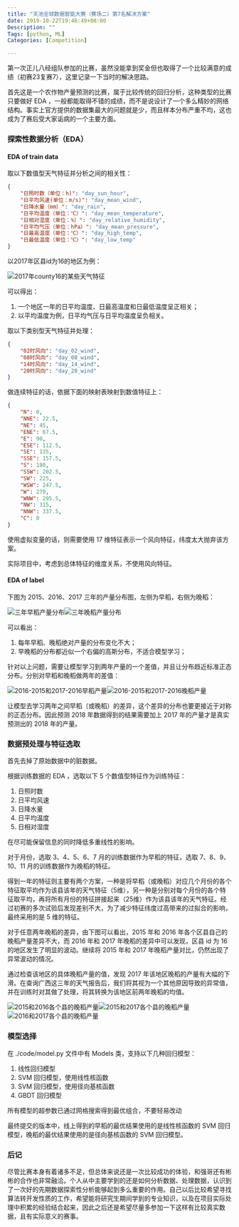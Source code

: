 ```yaml
---
title: "天池全球数据智能大赛（赛场二）第7名解决方案"
date: 2019-10-22T19:46:49+08:00
Description: ""
Tags: [python, ML]
Categories: [Competition]

---
```


第一次正儿八经组队参加的比赛，虽然没能拿到奖金但也取得了一个比较满意的成绩（初赛23复赛7），这里记录一下当时的解决思路。

首先这是一个农作物产量预测的比赛，属于比较传统的回归分析，这种类型的比赛只要做好 EDA ，一般都能取得不错的成绩，而不是说设计了一个多么精妙的网络结构。事实上官方提供的数据集最大的问题就是少，而且样本分布严重不均，这也成为了赛后受大家诟病的一个主要方面。

### 探索性数据分析（EDA）

#### EDA of train data

取以下数值型天气特征并分析之间的相关性：

```json
{
    "日照时数（单位：h)": "day_sun_hour",
    "日平均风速(单位：m/s)": "day_mean_wind",
    "日降水量（mm）": "day_rain",
    "日平均温度（单位：℃）": "day_mean_temperature",
    "日相对湿度（单位：%）": "day_relative_humidity",
    "日平均气压（单位：hPa）": "day_mean_pressure",
    "日最高温度（单位：℃）": "day_high_temp",
    "日最低温度（单位：℃）": "day_low_temp"
}
```
以2017年区县id为16的地区为例：

![2017年county16的某些天气特征](https://live.staticflickr.com/65535/48793272876_f8194965a1_z.jpg#center)

可以得出：

1. 一个地区一年的日平均温度、日最高温度和日最低温度呈正相关；
2. 以平均温度为例，日平均气压与日平均温度呈负相关。

取以下类别型天气特征并处理：

```json
{
    "02时风向": "day_02_wind",
    "08时风向": "day_08_wind",
    "14时风向": "day_14_wind",
    "20时风向": "day_20_wind"
}
```

做连续特征的话，依据下面的映射表映射到数值特征上：

```json
{
    "N": 0,
    "NNE": 22.5,
    "NE": 45,
    "ENE": 67.5,
    "E": 90,
    "ESE": 112.5,
    "SE": 135,
    "SSE": 157.5,
    "S": 180,
    "SSW": 202.5,
    "SW": 225,
    "WSW": 247.5,
    "W": 270,
    "WNW": 295.5,
    "NW": 315,
    "NNW": 337.5,
    "C": 0
}
```

使用虚拟变量的话，则需要使用 17 维特征表示一个风向特征，纬度太大抛弃该方案。

实际项目中，考虑到总体特征的维度关系，不使用风向特征。

#### EDA of label

下图为 2015、2016、2017 三年的产量分布图，左侧为早稻，右侧为晚稻：

![三年早稻产量分布](https://live.staticflickr.com/65535/48793328157_a193b6c824.jpg)![三年晚稻产量分布](https://live.staticflickr.com/65535/48792821458_9f5d49791e.jpg)

可以看出：

1. 每年早稻、晚稻绝对产量的分布变化不大；
2. 早晚稻的分布都近似一个右偏的高斯分布，不适合模型学习；

针对以上问题，需要让模型学习到两年产量的一个差值，并且让分布趋近标准正态分布。分别对早稻和晚稻做两年的差值：

![2016-2015和2017-2016早稻产量](https://live.staticflickr.com/65535/48793186206_9d436c4b6c.jpg)![2016-2015和2017-2016晚稻产量](https://live.staticflickr.com/65535/48793327762_a83e076304.jpg)

让模型去学习两年之间早稻（或晚稻）的差异，这个差异的分布也要更接近于对称的正态分布。因此预测 2018 年数据得到的结果需要加上 2017 年的产量才是真实预测出的 2018 年的产量。

[^1]: 对于预测差值，同样考虑过减去三年均值的情况，尽管相比于上述方案增加了训练数据，但初赛对于早稻的预测效果并不好，而且不合理，因此采用了上面的方案。
[^2]: 对于晚稻的情况，从上面右侧的图中可以看出有一个异常值大幅偏离预估的分布，这将会在数据预处理中解决。

### 数据预处理与特征选取

首先去掉了原始数据中的脏数据。

根据训练数据的 EDA ，选取以下 5 个数值型特征作为训练特征：

1. 日照时数
2. 日平均风速
3. 日降水量
4. 日平均温度
5. 日相对湿度

在尽可能保留信息的同时降低多重线性的影响。

对于月份，选取 3、4、5、6、7 月的训练数据作为早稻的特征，选取 7、8、9、10、11 月的训练数据作为晚稻的特征。

得到一年的特征则主要有两个方案，一种是将早稻（或晚稻）对应几个月份的各个特征取平均作为该县该年的天气特征（5维），另一种是分别对每个月份的各个特征取平均，再将所有月份的特征拼接起来（25维）作为该县该年的天气特征。经过初赛的多次试验后发现差别不大，为了减少特征纬度过高带来的过拟合的影响，最终采用的是 5 维的特征。

[^3]: 对于天气特征，考虑过是否需要减去天气的均值，用天气的差值做特征来分析。最终因初赛该方案的表现不够理想而放弃。对于地区差异，尝试过加入区县 id 当作地区之间的土壤差异特征，效果提升不大，同样放弃，最终只采用了原始的 5 维天气特征。

对于任意两年晚稻的差异，由下图可以看出，2015 年和 2016 年各个区县自己的晚稻产量差异不大，而 2016 年和 2017 年晚稻的差异中可以发现，区县 id 为 16 的地区发生了明显的波动。继续将 2015 年和 2017 年晚稻产量对比，仍然出现了异常波动的情况。

通过检查该地区的具体晚稻产量的值，发现 2017 年该地区晚稻的产量有大幅的下滑。在查询广西这三年的天气报告后，我们将其视为一个其他原因导致的异常值，并在训练时对其做了处理，将其转换为该地区前两年晚稻的均值。

![2015和2016各个县的晚稻产量](https://live.staticflickr.com/65535/48792821613_5f067dc7ae.jpg)![2015和2017各个县的晚稻产量](https://live.staticflickr.com/65535/48793327947_d08346fdf3.jpg)![2016和2017各个县的晚稻产量](https://live.staticflickr.com/65535/48793327877_0b9376a3e2.jpg)

### 模型选择

在 ./code/model.py 文件中有 Models 类，支持以下几种回归模型：

1. 线性回归模型
2. SVM 回归模型，使用线性核函数
3. SVM 回归模型，使用径向基核函数
4. GBDT 回归模型

所有模型的超参数已通过网格搜索得到最优组合，不要轻易改动

最终提交的版本中，线上得到的早稻的最优结果使用的是线性核函数的 SVM 回归模型，晚稻的最优结果使用的是径向基核函数的 SVM 回归模型。

### 后记

尽管比赛本身有着诸多不足，但总体来说还是一次比较成功的体验，和强哥还有彬彬的合作也非常融洽。个人从中主要学到的还是如何分析数据、处理数据，认识到了一次好的先期数据探索性分析能够起到多么重要的作用。自己以后比较希望寻找算法转开发性质的工作，希望能将研究生期间学到的专业知识，以及在项目实际处理中积累的经验结合起来，因此之后还是希望尽量多参加一下这样有比较真实数据，且有实际意义的赛事。


